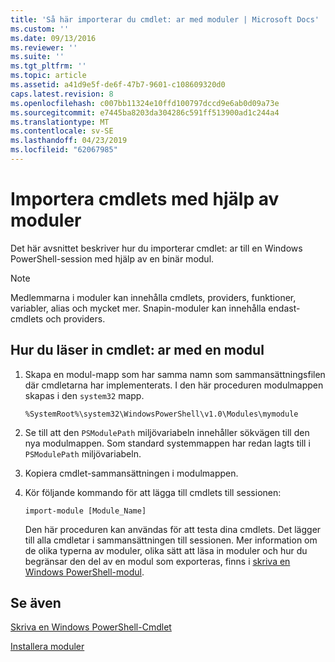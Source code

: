 ```yaml
---
title: 'Så här importerar du cmdlet: ar med moduler | Microsoft Docs'
ms.custom: ''
ms.date: 09/13/2016
ms.reviewer: ''
ms.suite: ''
ms.tgt_pltfrm: ''
ms.topic: article
ms.assetid: a41d9e5f-de6f-47b7-9601-c108609320d0
caps.latest.revision: 8
ms.openlocfilehash: c007bb11324e10ffd100797dccd9e6ab0d09a73e
ms.sourcegitcommit: e7445ba8203da304286c591ff513900ad1c244a4
ms.translationtype: MT
ms.contentlocale: sv-SE
ms.lasthandoff: 04/23/2019
ms.locfileid: "62067985"
---
```

# <a name="how-to-import-cmdlets-using-modules"></a>Importera cmdlets med hjälp av moduler

Det här avsnittet beskriver hur du importerar cmdlet: ar till en Windows PowerShell-session med hjälp av en binär modul.

> [!NOTE]
> Medlemmarna i moduler kan innehålla cmdlets, providers, funktioner, variabler, alias och mycket mer. Snapin-moduler kan innehålla endast-cmdlets och providers.

## <a name="how-to-load-cmdlets-using-a-module"></a>Hur du läser in cmdlet: ar med en modul

1. Skapa en modul-mapp som har samma namn som sammansättningsfilen där cmdletarna har implementerats. I den här proceduren modulmappen skapas i den `system32` mapp.

   `%SystemRoot%\system32\WindowsPowerShell\v1.0\Modules\mymodule`

2. Se till att den `PSModulePath` miljövariabeln innehåller sökvägen till den nya modulmappen. Som standard systemmappen har redan lagts till i `PSModulePath` miljövariabeln.

3. Kopiera cmdlet-sammansättningen i modulmappen.

4. Kör följande kommando för att lägga till cmdlets till sessionen:

   `import-module [Module_Name]`

   Den här proceduren kan användas för att testa dina cmdlets. Det lägger till alla cmdletar i sammansättningen till sessionen. Mer information om de olika typerna av moduler, olika sätt att läsa in moduler och hur du begränsar den del av en modul som exporteras, finns i [skriva en Windows PowerShell-modul](../module/writing-a-windows-powershell-module.md).

## <a name="see-also"></a>Se även

[Skriva en Windows PowerShell-Cmdlet](./writing-a-windows-powershell-cmdlet.md)

[Installera moduler](../module/installing-a-powershell-module.md)